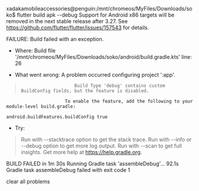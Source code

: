 xadakamobileaccessories@penguin:/mnt/chromeos/MyFiles/Downloads/soko$ flutter build apk --debug
Support for Android x86 targets will be removed in the next stable release after 3.27. See
https://github.com/flutter/flutter/issues/157543 for details.

FAILURE: Build failed with an exception.

* Where:
Build file '/mnt/chromeos/MyFiles/Downloads/soko/android/build.gradle.kts' line: 26

* What went wrong:
A problem occurred configuring project ':app'.
>                         Build Type 'debug' contains custom BuildConfig fields, but the feature is disabled.
                          To enable the feature, add the following to your module-level build.gradle:
  `android.buildFeatures.buildConfig true`

* Try:
> Run with --stacktrace option to get the stack trace.
> Run with --info or --debug option to get more log output.
> Run with --scan to get full insights.
> Get more help at https://help.gradle.org.

BUILD FAILED in 1m 30s
Running Gradle task 'assembleDebug'...                             92.1s
Gradle task assembleDebug failed with exit code 1

clear all problems 